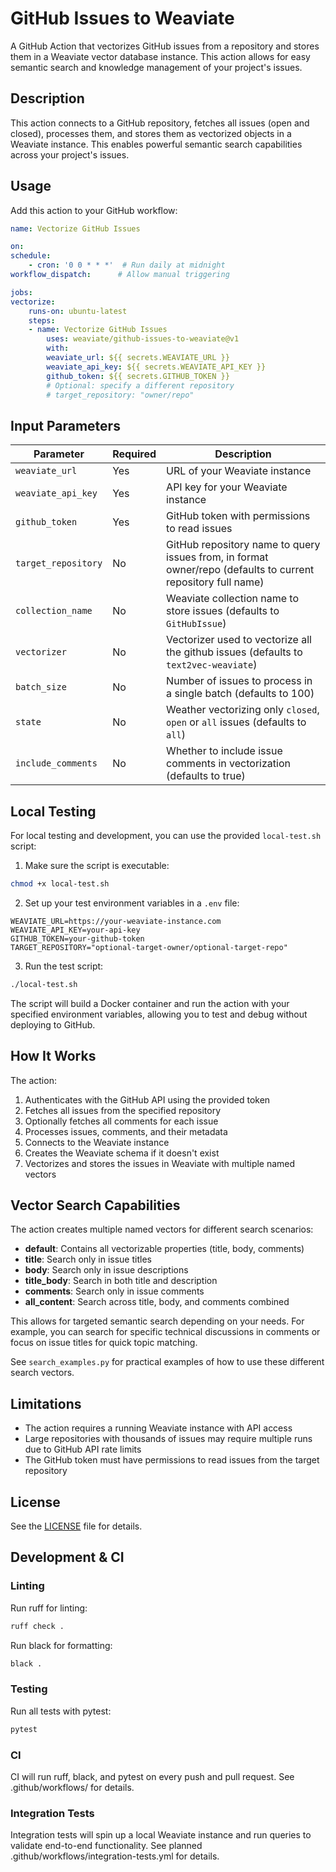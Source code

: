 # GitHub Issues to Weaviate

A GitHub Action that vectorizes GitHub issues from a repository and stores them in a Weaviate vector database instance. This action allows for easy semantic search and knowledge management of your project's issues.

## Description

This action connects to a GitHub repository, fetches all issues (open and closed), processes them, and stores them as vectorized objects in a Weaviate instance. This enables powerful semantic search capabilities across your project's issues.

## Usage

Add this action to your GitHub workflow:

```yaml
name: Vectorize GitHub Issues

on:
schedule:
    - cron: '0 0 * * *'  # Run daily at midnight
workflow_dispatch:      # Allow manual triggering

jobs:
vectorize:
    runs-on: ubuntu-latest
    steps:
    - name: Vectorize GitHub Issues
        uses: weaviate/github-issues-to-weaviate@v1
        with:
        weaviate_url: ${{ secrets.WEAVIATE_URL }}
        weaviate_api_key: ${{ secrets.WEAVIATE_API_KEY }}
        github_token: ${{ secrets.GITHUB_TOKEN }}
        # Optional: specify a different repository
        # target_repository: "owner/repo"
```

## Input Parameters

| Parameter | Required | Description |
| --- | --- | --- |
| `weaviate_url` | Yes | URL of your Weaviate instance |
| `weaviate_api_key` | Yes | API key for your Weaviate instance |
| `github_token` | Yes | GitHub token with permissions to read issues |
| `target_repository` | No | GitHub repository name to query issues from, in format owner/repo (defaults to current repository full name) |
| `collection_name` | No | Weaviate collection name to store issues (defaults to `GitHubIssue`) |
| `vectorizer` | No | Vectorizer used to vectorize all the github issues (defaults to `text2vec-weaviate`) |
| `batch_size` | No | Number of issues to process in a single batch (defaults to 100) |
| `state` | No | Weather vectorizing only `closed`, `open` or `all` issues (defaults to `all`) |
| `include_comments` | No | Whether to include issue comments in vectorization (defaults to true) |

## Local Testing

For local testing and development, you can use the provided `local-test.sh` script:

1. Make sure the script is executable:
```bash
chmod +x local-test.sh
```

2. Set up your test environment variables in a `.env` file:
```
WEAVIATE_URL=https://your-weaviate-instance.com
WEAVIATE_API_KEY=your-api-key
GITHUB_TOKEN=your-github-token
TARGET_REPOSITORY="optional-target-owner/optional-target-repo"
```

3. Run the test script:
```bash
./local-test.sh
```

The script will build a Docker container and run the action with your specified environment variables, allowing you to test and debug without deploying to GitHub.

## How It Works

The action:

1. Authenticates with the GitHub API using the provided token
2. Fetches all issues from the specified repository
3. Optionally fetches all comments for each issue
4. Processes issues, comments, and their metadata
5. Connects to the Weaviate instance
6. Creates the Weaviate schema if it doesn't exist
7. Vectorizes and stores the issues in Weaviate with multiple named vectors

## Vector Search Capabilities

The action creates multiple named vectors for different search scenarios:

- **default**: Contains all vectorizable properties (title, body, comments)
- **title**: Search only in issue titles
- **body**: Search only in issue descriptions
- **title_body**: Search in both title and description
- **comments**: Search only in issue comments
- **all_content**: Search across title, body, and comments combined

This allows for targeted semantic search depending on your needs. For example, you can search for specific technical discussions in comments or focus on issue titles for quick topic matching.

See `search_examples.py` for practical examples of how to use these different search vectors.

## Limitations

- The action requires a running Weaviate instance with API access
- Large repositories with thousands of issues may require multiple runs due to GitHub API rate limits
- The GitHub token must have permissions to read issues from the target repository

## License

See the [LICENSE](LICENSE) file for details.

## Development & CI

### Linting

Run ruff for linting:

```bash
ruff check .
```

Run black for formatting:

```bash
black .
```

### Testing

Run all tests with pytest:

```bash
pytest
```

### CI

CI will run ruff, black, and pytest on every push and pull request. See .github/workflows/ for details.

### Integration Tests

Integration tests will spin up a local Weaviate instance and run queries to validate end-to-end functionality. See planned .github/workflows/integration-tests.yml for details.
